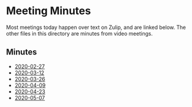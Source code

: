 # Meeting Minutes

Most meetings today happen over text on Zulip, and are linked below.
The other files in this directory are minutes from video meetings.

## Minutes

- [2020-02-27](https://rust-lang.zulipchat.com/#narrow/stream/223182-wg-governance/topic/meeting.202020-02-27)
- [2020-03-12](https://rust-lang.zulipchat.com/#narrow/stream/223182-wg-governance/topic/meeting.202020-03-12)
- [2020-03-26](https://rust-lang.zulipchat.com/#narrow/stream/223182-wg-governance/topic/Meeting.202020-03-26)
- [2020-04-09](https://rust-lang.zulipchat.com/#narrow/stream/223182-wg-governance/topic/Meeting.202020-04-09)
- [2020-04-23](https://rust-lang.zulipchat.com/#narrow/stream/223182-wg-governance/topic/Meeting.202020-04-23)
- [2020-05-07](https://rust-lang.zulipchat.com/#narrow/stream/223182-wg-governance/topic/Meeting.202020-05-07)
